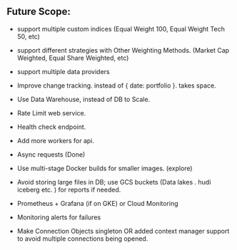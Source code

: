## Future Scope:

- support multiple custom indices (Equal Weight 100, Equal Weight Tech 50, etc)
- support different strategies with Other Weighting Methods. (Market Cap Weighted, Equal Share Weighted, etc)
- support multiple data providers

- Improve change tracking. instead of { date: portfolio }. takes space.

- Use Data Warehouse, instead of DB to Scale. 

- Rate Limit web service.

- Health check endpoint.
- Add more workers for api.
- Async requests (Done)

- Use multi-stage Docker builds for smaller images. (explore)

- Avoid storing large files in DB; use GCS buckets (Data lakes . hudi iceberg etc. ) for reports if needed.

- Prometheus + Grafana (if on GKE) or Cloud Monitoring
- Monitoring alerts for failures

- Make Connection Objects singleton OR added context manager support to avoid multiple connections being opened.




